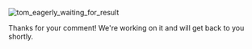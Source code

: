 ![tom_eagerly_waiting_for_result](https://github.com/user-attachments/assets/6a0ea78d-8a97-415a-88dd-de4e9524eb73)

Thanks for your comment! We're working on it and will get back to you shortly.

